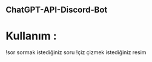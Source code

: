 ## ChatGPT-API-Discord-Bot

# Kullanım : 

!sor sormak istediğiniz soru
!çiz çizmek istediğiniz resim
